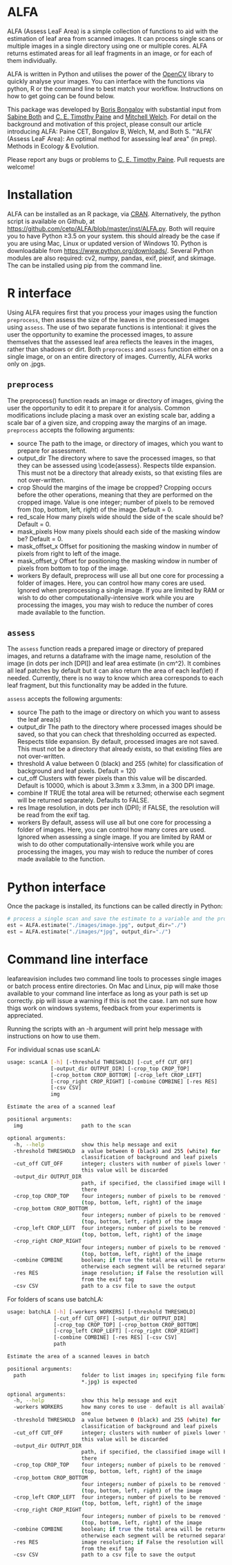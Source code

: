 # ALFA
ALFA (Assess LeaF Area) is a simple collection of functions to aid with the estimation of leaf area from scanned images. It can process single scans or multiple images in a single directory using one or multiple cores. ALFA returns estimated areas for all leaf fragments in an image, or for each of them individually. 

ALFA is written in Python and utilises the power of the [OpenCV](https://opencv.org/) library to quickly analyse your images. You can interface with the functions via python, R or the command line to best match your workflow. Instructions on how to get going can be found below. 

This package was developed by [Boris Bongalov](https://bongalov.com) with substantial input from [Sabine Both](https://www.une.edu.au/staff-profiles/ers/sabine-both) and [C. E. Timothy Paine](https://www.une.edu.au/staff-profiles/ers/timothy-paine) and [Mitchell Welch](https://www.une.edu.au/staff-profiles/science-and-technology/mitchell-welch). For detail on the background and motivation of this project, please consult our article introducing ALFA: Paine CET, Bongalov B, Welch, M, and Both S. "‘ALFA’ (Assess LeaF Area): An optimal method for assessing leaf area" (in prep). Methods in Ecology & Evolution.

Please report any bugs or problems to [C. E. Timothy Paine](mailto:cetpaine@gmail.com). Pull requests are welcome!

# Installation
ALFA can be installed as an R package, via [CRAN](https://cran.r-project.org). Alternatively, the python script is available on Github, at https://github.com/cetp/ALFA/blob/master/inst/ALFA.py. Both will require you to have Python ≥3.5 on your system. this should already be the case if you are using Mac, Linux or updated version of Windows 10. Python is downloadable from https://www.python.org/downloads/. Several Python modules are also required: cv2, numpy, pandas, exif, piexif, and skimage. The can be installed using pip from the command line.

# R interface
Using ALFA requires first that you process your images using the function `preprocess`, then assess the size of the leaves in the processed images using `assess`. The use of two separate functions is intentional: it gives the user the opportunity to examine the processed images, to assure themselves that the assessed leaf area reflects the leaves in the images, rather than shadows or dirt. Both `preprocess` and `assess` function either on a single image, or on an entire directory of images. Currently, ALFA works only on .jpgs. 

## `preprocess`
The preprocess() function reads an image or directory of images, giving the user the opportunity to edit it to prepare it for analysis. Common modifications include placing a mask over an existing scale bar, adding a scale bar of a given size, and cropping away the margins of an image. `preprocess` accepts the following arguments: 
* source The path to the image, or directory of images, which you want to prepare for assessment.
* output_dir The directory where to save the processed images, so that they can be assessed using \code{assess}. Respects tilde expansion. This must not be a directory that already exists, so that existing files are not over-written.
* crop Should the margins of the image be cropped? Cropping occurs before the other operations, meaning that they are performed on the cropped image. Value is one integer; number of pixels to be removed from (top, bottom, left, right) of the image. Default = 0.
* red_scale How many pixels wide should the side of the scale should be? Default = 0.
* mask_pixels How many pixels should each side of the masking window be? Default = 0.
* mask_offset_x Offset for positioning the masking window in number of pixels from right to left of the image.
* mask_offset_y Offset for positioning the masking window in number of pixels from bottom to top of the image.
* workers By default, preprocess will use all but one core for processing a folder of images. Here, you can control how many cores are used. Ignored when preprocessing a single image. If you are limited by RAM or wish to do other computationally-intensive work while you are processing the images, you may wish to reduce the number of cores made available to the function.

## `assess`
The `assess` function reads a prepared image or directory of prepared images, and returns a dataframe with the image name, resolution of the image (in dots per inch [DPI]) and leaf area estimate (in cm^2). It combines all leaf patches by default but it can also return the area of each leaf(let) if needed. Currently, there is no way to know which area corresponds to each leaf fragment, but this functionality may be added in the future. 

`assess` accepts the following arguments: 
* source The path to the image or directory on which you want to assess the leaf area(s)
* output_dir The path to the directory where processed images should be saved, so that you can check that thresholding occurred as expected. Respects tilde expansion. By default, processed images are not saved. This must not be a directory that already exists, so that existing files are not over-written.
* threshold A value between 0 (black) and 255 (white) for classification of background and leaf pixels. Default = 120
* cut_off Clusters with fewer pixels than this value will be discarded. Default is 10000, which is about 3.3mm x 3.3mm, in a 300 DPI image.
* combine If TRUE the total area will be returned; otherwise each segment will be returned separately. Defaults to FALSE.
* res Image resolution, in dots per inch (DPI); if FALSE, the resolution will be read from the exif tag.
* workers By default, assess will use all but one core for processing a folder of images. Here, you can control how many cores are used. Ignored when assessing a single image. If you are limited by RAM or wish to do other computationally-intensive work while you are processing the images, you may wish to reduce the number of cores made available to the function.

# Python interface
Once the package is installed, its functions can be called directly in Python:

```python 
# process a single scan and save the estimate to a variable and the processed image to the current working directory
est = ALFA.estimate("./images/image.jpg", output_dir="./")
est = ALFA.estimate("./images/*jpg", output_dir="./")
```

# Command line interface

leafareavision includes two command line tools to processes single images or batch process entire directories. On Mac and Linux, pip will make those available to your command line interface as long as your path is set up correctly. pip will issue a warning if this is not the case. I am not sure how thigs work on windows systems, feedback from your experiments is appreciated. 

Running the scripts with an -h argument will print help message with instructions on how to use them.

For individual scnas use scanLA:
```bash
usage: scanLA [-h] [-threshold THRESHOLD] [-cut_off CUT_OFF]
              [-output_dir OUTPUT_DIR] [-crop_top CROP_TOP]
              [-crop_bottom CROP_BOTTOM] [-crop_left CROP_LEFT]
              [-crop_right CROP_RIGHT] [-combine COMBINE] [-res RES]
              [-csv CSV]
              img

Estimate the area of a scanned leaf

positional arguments:
  img                   path to the scan

optional arguments:
  -h, --help            show this help message and exit
  -threshold THRESHOLD  a value between 0 (black) and 255 (white) for
                        classification of background and leaf pixels
  -cut_off CUT_OFF      integer; clusters with number of pixels lower than
                        this value will be discarded
  -output_dir OUTPUT_DIR
                        path, if specified, the classified image will be saved
                        there
  -crop_top CROP_TOP    four integers; number of pixels to be removed form
                        (top, bottom, left, right) of the image
  -crop_bottom CROP_BOTTOM
                        four integers; number of pixels to be removed form
                        (top, bottom, left, right) of the image
  -crop_left CROP_LEFT  four integers; number of pixels to be removed form
                        (top, bottom, left, right) of the image
  -crop_right CROP_RIGHT
                        four integers; number of pixels to be removed form
                        (top, bottom, left, right) of the image
  -combine COMBINE      boolean; if true the total area will be returned;
                        otherwise each segment will be returned separately
  -res RES              image resolution; if False the resolution will be read
                        from the exif tag
  -csv CSV              path to a csv file to save the output

```

For folders of scans use batchLA:
```bash
usage: batchLA [-h] [-workers WORKERS] [-threshold THRESHOLD]
               [-cut_off CUT_OFF] [-output_dir OUTPUT_DIR]
               [-crop_top CROP_TOP] [-crop_bottom CROP_BOTTOM]
               [-crop_left CROP_LEFT] [-crop_right CROP_RIGHT]
               [-combine COMBINE] [-res RES] [-csv CSV]
               path

Estimate the area of a scanned leaves in batch

positional arguments:
  path                  folder to list images in; specifying file format (e.g.
                        *.jpg) is expected

optional arguments:
  -h, --help            show this help message and exit
  -workers WORKERS      how many cores to use - default is all available but
                        one
  -threshold THRESHOLD  a value between 0 (black) and 255 (white) for
                        classification of background and leaf pixels
  -cut_off CUT_OFF      integer; clusters with number of pixels lower than
                        this value will be discarded
  -output_dir OUTPUT_DIR
                        path, if specified, the classified image will be saved
                        there
  -crop_top CROP_TOP    four integers; number of pixels to be removed form
                        (top, bottom, left, right) of the image
  -crop_bottom CROP_BOTTOM
                        four integers; number of pixels to be removed form
                        (top, bottom, left, right) of the image
  -crop_left CROP_LEFT  four integers; number of pixels to be removed form
                        (top, bottom, left, right) of the image
  -crop_right CROP_RIGHT
                        four integers; number of pixels to be removed form
                        (top, bottom, left, right) of the image
  -combine COMBINE      boolean; if true the total area will be returned;
                        otherwise each segment will be returned separately
  -res RES              image resolution; if False the resolution will be read
                        from the exif tag
  -csv CSV              path to a csv file to save the output
```








